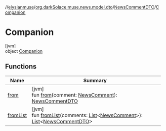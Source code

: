 //[elysianmuse](../../../../index.md)/[org.darkSolace.muse.news.model.dto](../../index.md)/[NewsCommentDTO](../index.md)/[Companion](index.md)

# Companion

[jvm]\
object [Companion](index.md)

## Functions

| Name                     | Summary                                                                                                                                                                                                                                                                                                                                                       |
|--------------------------|---------------------------------------------------------------------------------------------------------------------------------------------------------------------------------------------------------------------------------------------------------------------------------------------------------------------------------------------------------------|
| [from](from.md)          | [jvm]<br>fun [from](from.md)(comment: [NewsComment](../../../org.darkSolace.muse.news.model/-news-comment/index.md)): [NewsCommentDTO](../index.md)                                                                                                                                                                                                           |
| [fromList](from-list.md) | [jvm]<br>fun [fromList](from-list.md)(comments: [List](https://kotlinlang.org/api/latest/jvm/stdlib/kotlin.collections/-list/index.html)&lt;[NewsComment](../../../org.darkSolace.muse.news.model/-news-comment/index.md)&gt;): [List](https://kotlinlang.org/api/latest/jvm/stdlib/kotlin.collections/-list/index.html)&lt;[NewsCommentDTO](../index.md)&gt; |
